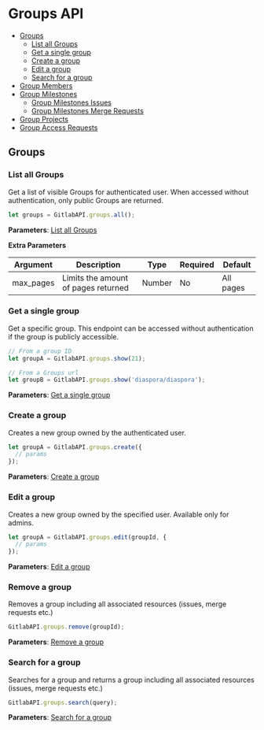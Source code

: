 # Groups API

* [Groups](#Groups)
	* [List all Groups](#list-all-groups)
	* [Get a single group](#get-a-single-group)
	* [Create a group](#create-a-group)
	* [Edit a group](#edit-a-group)
	* [Search for a group](#edit-a-group)
* [Group Members](https://github.com/jdalrymple/node-gitlab-api/blob/master/docs/group-members.md)
* [Group Milestones](https://github.com/jdalrymple/node-gitlab-api/blob/master/docs/group-milestones.md)
	* [Group Milestones Issues](https://github.com/jdalrymple/node-gitlab-api/blob/master/docs/group-milestone-issues.md)
	* [Group Milestones Merge Requests](https://github.com/jdalrymple/node-gitlab-api/blob/master/docs/group-milestone-merge-requests.md)
* [Group Projects](https://github.com/jdalrymple/node-gitlab-api/blob/master/docs/group-projects.md)
* [Group Access Requests](https://github.com/jdalrymple/node-gitlab-api/blob/master/docs/group-access-requests.md)

## Groups

### List all Groups

Get a list of visible Groups for authenticated user. When accessed without authentication, only public Groups are returned.

```javascript
let groups = GitlabAPI.groups.all();
```

**Parameters**: [List all Groups](https://github.com/gitlabhq/gitlabhq/blob/master/doc/api/groups.md#list-groups)

**Extra Parameters**

| Argument      | Description              | Type     | Required | Default           |
|---------------|--------------------------|----------|----------|-------------------|
| max_pages     |Limits the amount of pages returned | Number   | No       |  All pages         |


### Get a single group

Get a specific group. This endpoint can be accessed without authentication if
the group is publicly accessible.

```javascript
// From a group ID
let groupA = GitlabAPI.groups.show(21);

// From a Groups url
let groupB = GitlabAPI.groups.show('diaspora/diaspora');
```

**Parameters**: [Get a single group](https://github.com/gitlabhq/gitlabhq/blob/master/doc/api/groups.md#details-of-a-group)


### Create a group

Creates a new group owned by the authenticated user.

```javascript
let groupA = GitlabAPI.groups.create({
  // params
});
```
**Parameters**: [Create a group](https://github.com/gitlabhq/gitlabhq/blob/master/doc/api/groups.md#new-group)


### Edit a group

Creates a new group owned by the specified user. Available only for admins.

```javascript
let groupA = GitlabAPI.groups.edit(groupId, {
  // params
});
```
**Parameters**: [Edit a group](https://github.com/gitlabhq/gitlabhq/blob/master/doc/api/groups.md#update-group)


### Remove a group

Removes a group including all associated resources (issues, merge requests etc.)

```javascript
GitlabAPI.groups.remove(groupId);
```
**Parameters**: [Remove a group](https://github.com/gitlabhq/gitlabhq/blob/master/doc/api/groups.md#remove-group)


### Search for a group

Searches for a group and returns a group including all associated resources (issues, merge requests etc.)

```javascript
GitlabAPI.groups.search(query);
```
**Parameters**: [Search for a group](https://github.com/gitlabhq/gitlabhq/blob/master/doc/api/groups.md#search-for-group)
